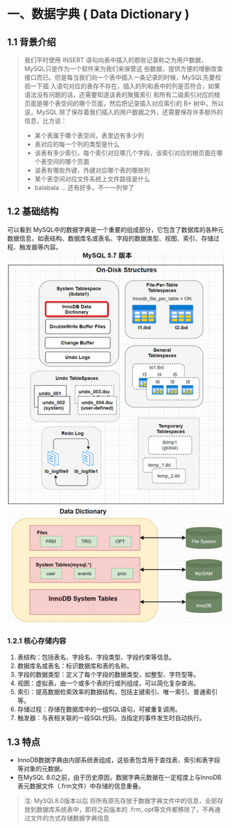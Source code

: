# 一、数据字典 ( Data Dictionary )

## 1.1 背景介绍

> 我们平时使用 INSERT 语句向表中插入的那些记录称之为用户数据，MySQL只是作为一个软件来为我们来保管这 些数据，提供方便的增删改查接口而已。但是每当我们向一个表中插入一条记录的时候，MySQL先要校验一下插 入语句对应的表存不存在，插入的列和表中的列是否符合，如果语法没有问题的话，还需要知道该表的聚簇索引 和所有二级索引对应的根页面是哪个表空间的哪个页面，然后把记录插入对应索引的 B+ 树中。所以说，MySQL 除了保存着我们插入的用户数据之外，还需要保存许多额外的信息，比方说：
>
> - 某个表属于哪个表空间，表里边有多少列
> - 表对应的每一个列的类型是什么 
> - 该表有多少索引，每个索引对应哪几个字段，该索引对应的根页面在哪个表空间的哪个页面 
> - 该表有哪些外键，外键对应哪个表的哪些列 
> - 某个表空间对应文件系统上文件路径是什么 
> - balabala ... 还有好多，不一一列举了

## 1.2 基础结构

可以看到 MySQL中的数据字典是一个重要的组成部分，它包含了数据库的各种元数据信息，如表结构、数据库名或表名、字段的数据类型、视图、索引、存储过程、触发器等内容。
![image.png](./assets/1712892471006-248c37c3-f6db-449a-a2eb-337f587d5080-20240419101355832.png)![image.png](./assets/1712892649315-33cd6b19-803f-4895-8d94-3e6f7a1881d6-20240419101355766.png)

### 1.2.1 核心存储内容

1. 表结构：包括表名、字段名、字段类型、字段约束等信息。
2. 数据库名或表名：标识数据库和表的名称。
3. 字段的数据类型：定义了每个字段的数据类型，如整型、字符型等。
4. 视图：虚拟表，由一个或多个表的行或列组成，可以简化复杂查询。
5. 索引：提高数据检索效率的数据结构，包括主键索引、唯一索引、普通索引等。
6. 存储过程：存储在数据库中的一组SQL语句，可被重复调用。
7. 触发器：与表相关联的一段SQL代码，当指定的事件发生时自动执行。

## 1.3 特点

- InnoDB数据字典由内部系统表组成，这些表包含用于查找表、索引和表字段等对象的元数据。
- 在MySQL 8.0之前，由于历史原因，数据字典元数据在一定程度上与InnoDB表元数据文件（.frm文件）中存储的信息重叠。

> 注: MySQL8.0版本以后 将所有原先存放于数据字典文件中的信息，全部存放到数据库系统表中，即将之前版本的 .frm,.opt等文件都移除了，不再通过文件的方式存储数据字典信息

### 

